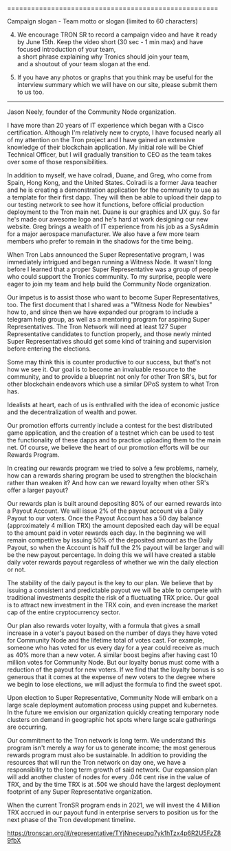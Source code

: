 
=====================================================  


Campaign slogan - Team motto or slogan (limited to 60 characters)



4) We encourage TRON SR to record a campaign video and have it ready by June 15th. Keep the video short (30 sec - 1 min max) and have  
focused introduction of your team,  
a short phrase explaining why Tronics should join your team,  
and a shoutout of your team slogan at the end.  



5) If you have any photos or graphs that you think may be useful for the interview summary which we will have on our site, please submit them to us too.





-------------------------------------------






Jason Neely, founder of the Community Node organization. 

I have more than 20 years of IT experience which began with a Cisco certification. Although I'm relatively new to crypto, I have focused nearly all of my attention on the Tron project and I have gained an extensive knowledge of their blockchain application. My initial role will be Chief Technical Officer, but I will gradually transition to CEO as the team takes over some of those responsibilities.

In addition to myself, we have colradi, Duane, and Greg, who come from Spain, Hong Kong, and the United States. Colradi is a former Java teacher and he is creating a demonstration application for the community to use as a template for their first dapp. They will then be able to upload their dapp to our testing network to see how it functions, before official production deployment to the Tron main net. Duane is our graphics and UX guy. So far he's made our awesome logo and he's hard at work designing our new website. Greg brings a wealth of IT experience from his job as a SysAdmin for a major aerospace manufacturer. We also have a few more team members who prefer to remain in the shadows for the time being.

When Tron Labs announced the Super Representative program, I was immediately intrigued and began running a Witness Node. It wasn't long before I learned that a proper Super Representative was a group of people who could support the Tronics community. To my surprise, people were eager to join my team and help build the Community Node organization.

Our impetus is to assist those who want to become Super Representatives, too. The first document that I shared was a "Witness Node for Newbies" how to, and since then we have expanded our program to include a telegram help group, as well as a mentoring program for aspiring Super Representatives. The Tron Network will need at least 127 Super Representative candidates to function properly, and those newly minted Super Representatives should get some kind of training and supervision before entering the elections.

Some may think this is counter productive to our success, but that's not how we see it. Our goal is to become an invaluable resource to the community, and to provide a blueprint not only for other Tron SR's, but for other blockchain endeavors which use a similar DPoS system to what Tron has.

Idealists at heart, each of us is enthralled with the idea of economic justice and the decentralization of wealth and power.

Our promotion efforts currently include a contest for the best distributed game application, and the creation of a testnet which can be used to test the functionality of these dapps and to practice uploading them to the main net. Of course, we believe the heart of our promotion efforts will be our Rewards Program. 

In creating our rewards program we tried to solve a few problems, namely, how can a rewards sharing program be used to strengthen the blockchain rather than weaken it? And how can we reward loyalty when other SR's offer a larger payout?

Our rewards plan is built around depositing 80% of our earned rewards into a Payout Account. We will issue 2% of the payout account via a Daily Payout to our voters. Once the Payout Account has a 50 day balance (approximately 4 million TRX) the amount deposited each day will be equal to the amount paid in voter rewards each day. In the beginning we will remain competitive by issuing 50% of the deposited amount as the Daily Payout, so when the Account is half full the 2% payout will be larger and will be the new payout percentage. In doing this we will have created a stable daily voter rewards payout regardless of whether we win the daily election or not. 

The stability of the daily payout is the key to our plan. We believe that by issuing a consistent and predictable payout we will be able to compete with traditional investments despite the risk of a fluctuating TRX price. Our goal is to attract new investment in the TRX coin, and even increase the market cap of the entire cryptocurrency sector.

Our plan also rewards voter loyalty, with a formula that gives a small increase in a voter's payout based on the number of days they have voted for Community Node and the lifetime total of votes cast. For example, someone who has voted for us every day for a year could receive as much as 40% more than a new voter. A similar boost begins after having cast 10 million votes for Community Node. But our loyalty bonus must come with a reduction of the payout for new voters. If we find that the loyalty bonus is so generous that it comes at the expense of new voters to the degree where we begin to lose elections, we will adjust the formula to find the sweet spot.

Upon election to Super Representative, Community Node will embark on a large scale deployment automation process using puppet and kubernetes. In the future we envision our organization quickly creating temporary node clusters on demand in geographic hot spots where large scale gatherings are occurring.

Our commitment to the Tron network is long term. We understand this program isn't merely a way for us to generate income; the most generous rewards program must also be sustainable. In addition to providing the resources that will run the Tron network on day one, we have a responsibility to the long term growth of said network. Our expansion plan will add another cluster of nodes for every .04¢ cent rise in the value of TRX, and by the time TRX is at .50¢ we should have the largest deployment footprint of any Super Representative organization.

When the current TronSR program ends in 2021, we will invest the 4 Million TRX accrued in our payout fund in enterprise servers to position us for the next phase of the Tron development timeline.

https://tronscan.org/#/representative/TYjNneceupq7yk1hTzx4p6R2U5FzZ89fbX

 




